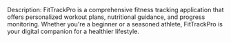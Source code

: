 Description: FitTrackPro is a comprehensive fitness tracking application that offers personalized workout plans, nutritional guidance, and progress monitoring. Whether you're a beginner or a seasoned athlete, FitTrackPro is your digital companion for a healthier lifestyle.